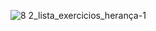 ![8 2_lista_exercicios_herança-1](https://github.com/user-attachments/assets/01c326fb-3c52-4516-9ec1-bef54d90bca5)
